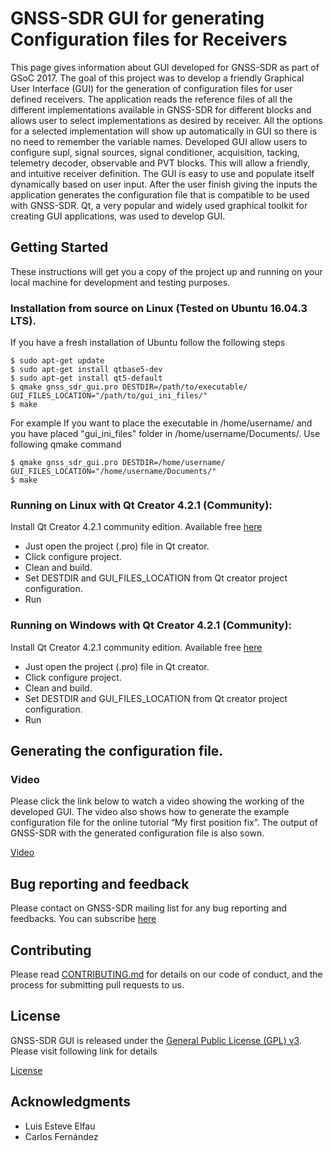 # GNSS-SDR GUI for generating Configuration files for Receivers

This page gives information about GUI developed for GNSS-SDR as part of GSoC 2017. The goal of this project was to develop a friendly Graphical User Interface (GUI) for the generation of configuration files for user defined receivers. The application reads the reference files of all the different implementations available in GNSS-SDR for different blocks and allows user to select implementations as desired by receiver.  All the options for a selected implementation will show up automatically in GUI so there is no need to remember the variable names. Developed GUI allow users to configure supl, signal sources, signal conditioner, acquisition, tacking, telemetry decoder, observable and PVT blocks. This will allow a friendly, and intuitive receiver definition. The GUI is easy to use and populate itself dynamically based on user input. After the user finish giving the inputs the application generates the configuration file that is compatible to be used with GNSS-SDR. Qt, a very popular and widely used graphical toolkit for creating GUI applications, was used to develop GUI.


## Getting Started

These instructions will get you a copy of the project up and running on your local machine for development and testing purposes.

### Installation from source on Linux (Tested on Ubuntu 16.04.3 LTS).

If you have a fresh installation of Ubuntu follow the following steps

```
$ sudo apt-get update
$ sudo apt-get install qtbase5-dev
$ sudo apt-get install qt5-default
$ qmake gnss_sdr_gui.pro DESTDIR=/path/to/executable/ GUI_FILES_LOCATION="/path/to/gui_ini_files/"
$ make
```

For example If you want to place the executable in /home/username/ and you have placed "gui_ini_files" folder in /home/username/Documents/. Use following qmake command 

```
$ qmake gnss_sdr_gui.pro DESTDIR=/home/username/ GUI_FILES_LOCATION="/home/username/Documents/"
$ make
```

### Running on Linux with Qt Creator 4.2.1 (Community):

Install Qt Creator 4.2.1 community edition. Available free [here](https://info.qt.io/download-qt-for-application-development)

*	Just open the project (.pro) file in Qt creator.
*	Click configure project.
*	Clean and build.
*	Set DESTDIR and GUI_FILES_LOCATION from Qt creator project configuration.
*	Run

### Running on Windows with Qt Creator 4.2.1 (Community):

Install Qt Creator 4.2.1 community edition. Available free [here](https://info.qt.io/download-qt-for-application-development)

*	Just open the project (.pro) file in Qt creator.
*	Click configure project.
*	Clean and build.
*	Set DESTDIR and GUI_FILES_LOCATION from Qt creator project configuration.
*	Run


## Generating the configuration file.

### Video 

Please click the link below to watch a video showing the working of the developed GUI. The video also shows how to generate the example configuration file for the online tutorial “My first position fix”. The output of GNSS-SDR with the generated configuration file is also sown.

[Video](https://streamable.com/casws)


## Bug reporting and feedback

Please contact on GNSS-SDR mailing list for any bug reporting and feedbacks. You can subscribe [here](https://sourceforge.net/projects/gnss-sdr/lists/gnss-sdr-developers)  


## Contributing

Please read [CONTRIBUTING.md](https://github.com/gnss-sdr/gnss-sdr/blob/master/CONTRIBUTING.md) for details on our code of conduct, and the process for submitting pull requests to us.


## License

GNSS-SDR GUI is released under the [General Public License (GPL) v3](http://www.gnu.org/licenses/gpl.html). Please visit following link for details

[License](https://github.com/gnss-sdr/gnss-sdr#about-the-software-license)

## Acknowledgments

* Luis Esteve Elfau 
* Carlos Fernández

